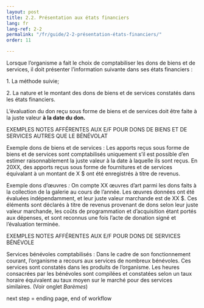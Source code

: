 ```yaml
---
layout: post
title: 2.2. Présentation aux états financiers
lang: fr
lang-ref: 2-2
permalink: "/fr/guide/2-2-présentation-états-financiers/"
order: 11

---
```

Lorsque l’organisme a fait le choix de comptabiliser les dons de biens et de services, il doit présenter l’information suivante dans ses états financiers :

1\. La méthode suivie;

2\. La nature et le montant des dons de biens et de services constatés dans les états financiers.

L’évaluation du don reçu sous forme de biens et de services doit être faite à la juste valeur **à la date du don.**

EXEMPLES NOTES AFFÉRENTES AUX E/F POUR DONS DE BIENS ET DE SERVICES AUTRES QUE LE BÉNÉVOLAT

Exemple dons de biens et de services : Les apports reçus sous forme de biens et de services sont comptabilisés uniquement s’il est possible d’en estimer raisonnablement la juste valeur à la date à laquelle ils sont reçus. En 20XX, des apports reçus sous forme de fournitures et de services équivalant à un montant de X $ ont été enregistrés à titre de revenus.

Exemple dons d’œuvres _:_ On compte XX œuvres d’art parmi les dons faits à la collection de la galerie au cours de l’année. Les œuvres données ont été évaluées indépendamment, et leur juste valeur marchande est de XX $. Ces éléments sont déclarés à titre de revenus provenant de dons selon leur juste valeur marchande, les coûts de programmation et d’acquisition étant portés aux dépenses, et sont reconnus une fois l’acte de donation signé et l’évaluation terminée.

EXEMPLES NOTES AFFÉRENTES AUX E/F POUR DONS DE SERVICES BÉNÉVOLE

Services bénévoles comptabilisés : Dans le cadre de son fonctionnement courant, l’organisme a recours aux services de nombreux bénévoles. Ces services sont constatés dans les produits de l’organisme. Les heures consacrées par les bénévoles sont compilées et constatées selon un taux horaire équivalent au taux moyen sur le marché pour des services similaires. (Voir onglet _Barèmes_)

next step = ending page, end of workflow